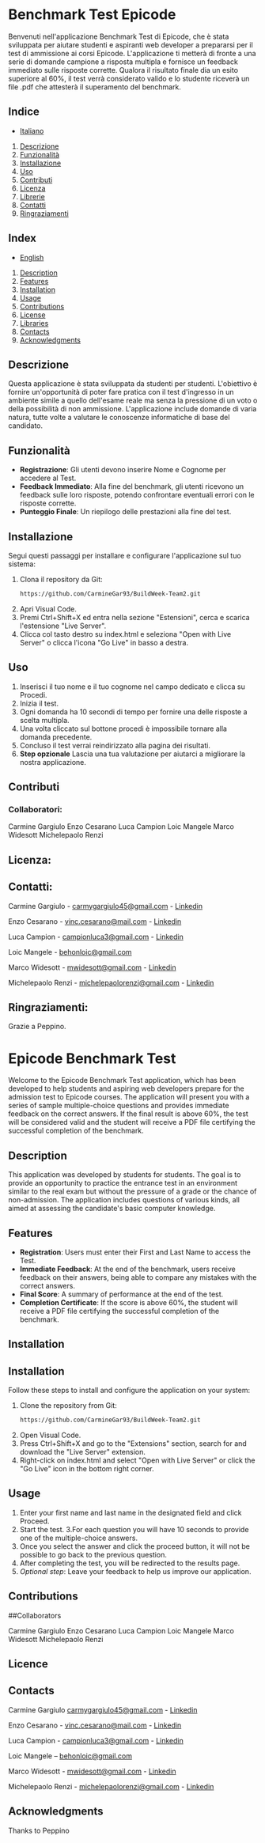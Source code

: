 # Benchmark Test Epicode

Benvenuti nell'applicazione Benchmark Test di Epicode, che è stata sviluppata per aiutare studenti e aspiranti web developer a prepararsi per il test di ammissione ai corsi Epicode. L'applicazione ti metterà di fronte a una serie di domande campione a risposta multipla e fornisce un feedback immediato sulle risposte corrette. Qualora il risultato finale dia un esito superiore al 60%, il test verrà considerato valido e lo studente riceverà un file .pdf che attesterà il superamento del benchmark.

## Indice

- [Italiano](#italiano) 

1. [Descrizione](#descrizione)
2. [Funzionalità](#funzionalità)
3. [Installazione](#installazione)
4. [Uso](#uso)
5. [Contributi](#contributi)
6. [Licenza](#licenza)
7. [Librerie](#librerie)
8. [Contatti](#contatti)
9. [Ringraziamenti](#ringraziamenti)

## Index

- [English](#english)

1. [Description](#description)
2. [Features](#features)
3. [Installation](#installation)
4. [Usage](#usage)
5. [Contributions](#contributions)
6. [License](#license)
7. [Libraries](#libraries)
8. [Contacts](#contacts)
9. [Acknowledgments](#acknowledgments)

## Descrizione

Questa applicazione è stata sviluppata da studenti per studenti. L'obiettivo è fornire un'opportunità di poter fare pratica con il test d'ingresso in un ambiente simile a quello dell'esame reale ma senza la pressione di un  voto o della possibilità di non ammissione. L'applicazione include domande di varia natura, tutte volte a valutare le conoscenze informatiche di base del candidato.

## Funzionalità

- **Registrazione**: Gli utenti devono inserire Nome e Cognome per accedere al Test.
- **Feedback Immediato**: Alla fine del benchmark, gli utenti ricevono un feedback sulle loro risposte, potendo confrontare eventuali errori con le risposte corrette.
- **Punteggio Finale**: Un riepilogo delle prestazioni alla fine del test.

## Installazione

Segui questi passaggi per installare e configurare l'applicazione sul tuo sistema:

1. Clona il repository da Git:
   ```bash
   https://github.com/CarmineGar93/BuildWeek-Team2.git
2. Apri Visual Code.
3. Premi Ctrl+Shift+X ed entra nella sezione "Estensioni", cerca e scarica l'estensione "Live Server".
4. Clicca col tasto destro su index.html e seleziona "Open with Live Server" o clicca l'icona "Go Live" in basso a destra. 

## Uso

1. Inserisci il tuo nome e il tuo cognome nel campo dedicato e clicca su Procedi.
2. Inizia il test.
3. Ogni domanda ha 10 secondi di tempo per fornire una delle risposte a scelta multipla.
4. Una volta cliccato sul bottone procedi è impossibile tornare alla domanda precedente.
5. Concluso il test verrai reindirizzato alla pagina dei risultati.
6. **Step opzionale** Lascia una tua valutazione per aiutarci a migliorare la nostra applicazione. 

## Contributi

### Collaboratori: 

Carmine Gargiulo
Enzo Cesarano
Luca Campion
Loic Mangele
Marco Widesott
Michelepaolo Renzi 

## Licenza:

## Contatti:

Carmine Gargiulo - [carmygargiulo45@gmail.com](mailto:carmygargiulo45@gmail.com) - [Linkedin](https://www.linkedin.com/in/carmine-gargiulo-2941b318a/)

Enzo Cesarano - [vinc.cesarano@mail.com](mailto:vinc.cesarano@gmail.com) - [Linkedin](https://www.linkedin.com/in/vincenzo-cesarano-6b2602252/)

Luca Campion - [campionluca3@gmail.com](mailto:campionluca3@gmail.com) - [Linkedin](https://www.linkedin.com/in/luca-campion-25a2311b0/)

Loic Mangele - [behonloic@gmail.com](mailto:behonloic@gmail.com) 

Marco Widesott - [mwidesott@gmail.com](mailto:mwidesott@gmail.com) - [Linkedin](https://www.linkedin.com/in/marco-widesott-6187291b8/)

Michelepaolo Renzi - [michelepaolorenzi@gmail.com](mailto:michelepaolorenzi@gmail.com) - [Linkedin](https://www.linkedin.com/in/michele-renzi/)

## Ringraziamenti:

Grazie a Peppino.

# Epicode Benchmark Test

Welcome to the Epicode Benchmark Test application, which has been developed to help students and aspiring web developers prepare for the admission test to Epicode courses. The application will present you with a series of sample multiple-choice questions and provides immediate feedback on the correct answers. If the final result is above 60%, the test will be considered valid and the student will receive a PDF file certifying the successful completion of the benchmark.


## Description

This application was developed by students for students. The goal is to provide an opportunity to practice the entrance test in an environment similar to the real exam but without the pressure of a grade or the chance of non-admission. The application includes questions of various kinds, all aimed at assessing the candidate's basic computer knowledge.

## Features

- **Registration**: Users must enter their First and Last Name to access the Test.
- **Immediate Feedback**: At the end of the benchmark, users receive feedback on their answers, being able to compare any mistakes with the correct answers.
- **Final Score**: A summary of performance at the end of the test.
- **Completion Certificate**: If the score is above 60%, the student will receive a PDF file certifying the successful completion of the benchmark.

## Installation

## Installation

Follow these steps to install and configure the application on your system:

1. Clone the repository from Git:
   ```bash
   https://github.com/CarmineGar93/BuildWeek-Team2.git
2. Open Visual Code.
3. Press Ctrl+Shift+X and go to the "Extensions" section, search for and download the "Live Server" extension.
4. Right-click on index.html and select "Open with Live Server" or click the "Go Live" icon in the bottom right corner.


## Usage

1. Enter your first name and last name in the designated field and click Proceed.
2. Start the test.
3.For each question you will have 10 seconds to provide one of the multiple-choice answers.
4. Once you select the answer and click the proceed button, it will not be possible to go back to the previous question.
5. After completing the test, you will be redirected to the results page.
6. *Optional step*: Leave your feedback to help us improve our application.

## Contributions

##Collaborators

Carmine Gargiulo
Enzo Cesarano
Luca Campion
Loic Mangele
Marco Widesott
Michelepaolo Renzi 


## Licence


## Contacts

Carmine Gargiulo [carmygargiulo45@gmail.com](mailto:carmygargiulo45@gmail.com) - [Linkedin](https://www.linkedin.com/in/vincenzo-cesarano-6b2602252/)

Enzo Cesarano - [vinc.cesarano@mail.com](mailto:vinc.cesarano@gmail.com) - [Linkedin](https://www.linkedin.com/in/vincenzo-cesarano-6b2602252/)


Luca Campion - [campionluca3@gmail.com](mailto:campionluca3@gmail.com) - [Linkedin](https://www.linkedin.com/in/luca-campion-25a2311b0/)


Loic Mangele – [behonloic@gmail.com](mailto:behonloic@gmail.com) 



Marco Widesott - [mwidesott@gmail.com](mailto:mwidesott@gmail.com) - [Linkedin](https://www.linkedin.com/in/marco-widesott-6187291b8/)

Michelepaolo Renzi - [michelepaolorenzi@gmail.com](mailto:michelepaolorenzi@gmail.com) - [Linkedin](https://www.linkedin.com/in/michele-renzi/)


## Acknowledgments

Thanks to Peppino

